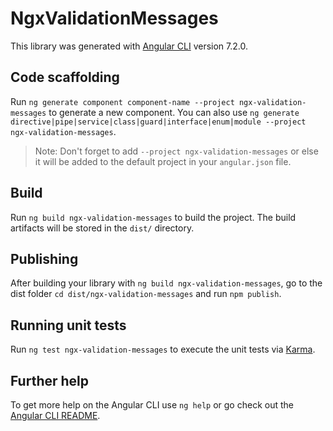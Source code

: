 # NgxValidationMessages

This library was generated with [Angular CLI](https://github.com/angular/angular-cli) version 7.2.0.

## Code scaffolding

Run `ng generate component component-name --project ngx-validation-messages` to generate a new component. You can also use `ng generate directive|pipe|service|class|guard|interface|enum|module --project ngx-validation-messages`.
> Note: Don't forget to add `--project ngx-validation-messages` or else it will be added to the default project in your `angular.json` file. 

## Build

Run `ng build ngx-validation-messages` to build the project. The build artifacts will be stored in the `dist/` directory.

## Publishing

After building your library with `ng build ngx-validation-messages`, go to the dist folder `cd dist/ngx-validation-messages` and run `npm publish`.

## Running unit tests

Run `ng test ngx-validation-messages` to execute the unit tests via [Karma](https://karma-runner.github.io).

## Further help

To get more help on the Angular CLI use `ng help` or go check out the [Angular CLI README](https://github.com/angular/angular-cli/blob/master/README.md).
